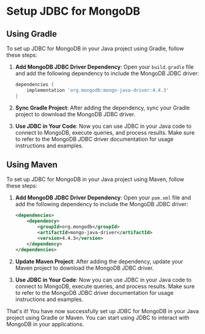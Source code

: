 # Setup JDBC for MongoDB

## Using Gradle

To set up JDBC for MongoDB in your Java project using Gradle, follow these steps:

1. **Add MongoDB JDBC Driver Dependency**: Open your `build.gradle` file and add the following dependency to include the MongoDB JDBC driver:

   ```gradle
   dependencies {
       implementation 'org.mongodb:mongo-java-driver:4.4.3'
   }
   ```

2. **Sync Gradle Project**: After adding the dependency, sync your Gradle project to download the MongoDB JDBC driver.

3. **Use JDBC in Your Code**: Now you can use JDBC in your Java code to connect to MongoDB, execute queries, and process results. Make sure to refer to the MongoDB JDBC driver documentation for usage instructions and examples.

## Using Maven

To set up JDBC for MongoDB in your Java project using Maven, follow these steps:

1. **Add MongoDB JDBC Driver Dependency**: Open your `pom.xml` file and add the following dependency to include the MongoDB JDBC driver:

   ```xml
   <dependencies>
       <dependency>
           <groupId>org.mongodb</groupId>
           <artifactId>mongo-java-driver</artifactId>
           <version>4.4.3</version>
       </dependency>
   </dependencies>
   ```

2. **Update Maven Project**: After adding the dependency, update your Maven project to download the MongoDB JDBC driver.

3. **Use JDBC in Your Code**: Now you can use JDBC in your Java code to connect to MongoDB, execute queries, and process results. Make sure to refer to the MongoDB JDBC driver documentation for usage instructions and examples.

That's it! You have now successfully set up JDBC for MongoDB in your Java project using Gradle or Maven. You can start using JDBC to interact with MongoDB in your applications.